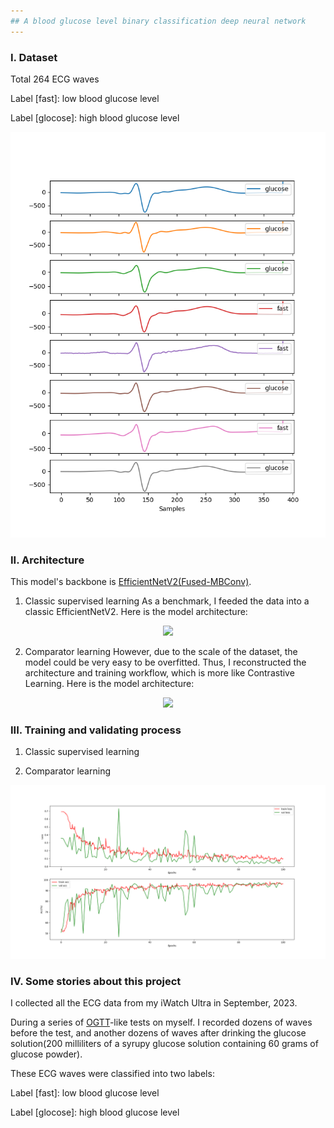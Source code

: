 ```yaml
---
## A blood glucose level binary classification deep neural network
---
```


### I. Dataset

Total 264 ECG waves

Label [fast]: low blood glucose level

Label [glocose]: high blood glucose level

<div align="center">
<img src="https://github.com/Jiazxu/ecg_glucose_comparator/blob/master/dataset/example.png">

</div>

### II. Architecture

This model's backbone is [EfficientNetV2(Fused-MBConv)](https://github.com/d-li14/efficientnetv2.pytorch/blob/main/effnetv2.py).

1. Classic supervised learning
   As a benchmark, I feeded the data into a classic EfficientNetV2.
   Here is the model architecture:

<div align="center">
<img src="https://github.com/Jiazxu/ecg_glucose_comparator/blob/master/description/supervised_learning.png">

</div>

2. Comparator learning
   However, due to the scale of the dataset, the model could be very easy to be overfitted. Thus, I reconstructed the architecture and training workflow, which is more like Contrastive Learning.
   Here is the model architecture:

<div align="center">
<img src="https://github.com/Jiazxu/ecg_glucose_comparator/blob/master/description/comparator_learning.png">

</div>

### III. Training and validating process

1. Classic supervised learning

2. Comparator learning

<div align="center">
<img src="https://github.com/Jiazxu/ecg_glucose_comparator/blob/master/checkpoint/effnetv2_ecg_comparator_v5_l_xxxs_20240111_epoch100_4e-3/effnetv2_ecg_comparator_v5_l_xxxs_20240111_epoch100_4e-3.png">

</div>

### IV. Some stories about this project

I collected all the ECG data from my iWatch Ultra in September, 2023.

During a series of [OGTT](https://www.mayoclinic.org/tests-procedures/glucose-tolerance-test/about/pac-20394296)-like tests on myself. I recorded dozens of waves before the test, and another dozens of waves after drinking the glucose solution(200 milliliters of a syrupy glucose solution containing 60 grams of glucose powder).

These ECG waves were classified into two labels:

Label [fast]: low blood glucose level

Label [glocose]: high blood glucose level
